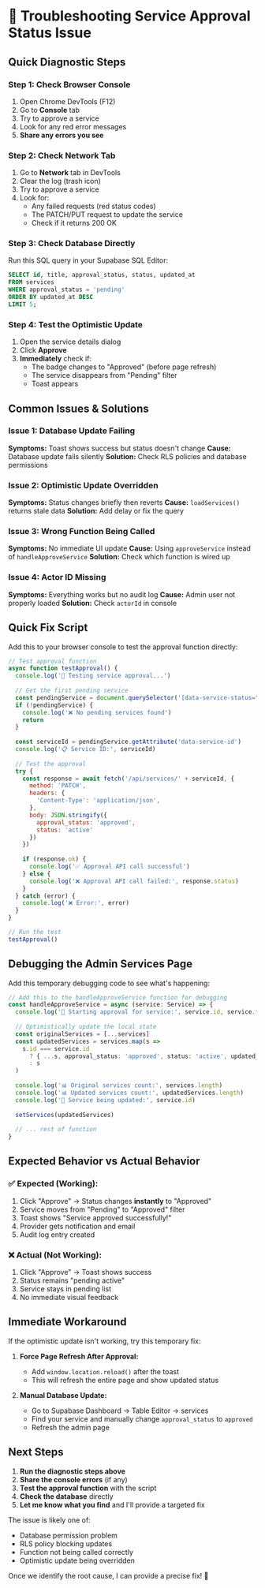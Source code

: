 # 🔧 Troubleshooting Service Approval Status Issue

## Quick Diagnostic Steps

### Step 1: Check Browser Console
1. Open Chrome DevTools (F12)
2. Go to **Console** tab
3. Try to approve a service
4. Look for any red error messages
5. **Share any errors you see**

### Step 2: Check Network Tab
1. Go to **Network** tab in DevTools
2. Clear the log (trash icon)
3. Try to approve a service
4. Look for:
   - Any failed requests (red status codes)
   - The PATCH/PUT request to update the service
   - Check if it returns 200 OK

### Step 3: Check Database Directly
Run this SQL query in your Supabase SQL Editor:
```sql
SELECT id, title, approval_status, status, updated_at 
FROM services 
WHERE approval_status = 'pending' 
ORDER BY updated_at DESC 
LIMIT 5;
```

### Step 4: Test the Optimistic Update
1. Open the service details dialog
2. Click **Approve**
3. **Immediately** check if:
   - The badge changes to "Approved" (before page refresh)
   - The service disappears from "Pending" filter
   - Toast appears

## Common Issues & Solutions

### Issue 1: Database Update Failing
**Symptoms:** Toast shows success but status doesn't change
**Cause:** Database update fails silently
**Solution:** Check RLS policies and database permissions

### Issue 2: Optimistic Update Overridden
**Symptoms:** Status changes briefly then reverts
**Cause:** `loadServices()` returns stale data
**Solution:** Add delay or fix the query

### Issue 3: Wrong Function Being Called
**Symptoms:** No immediate UI update
**Cause:** Using `approveService` instead of `handleApproveService`
**Solution:** Check which function is wired up

### Issue 4: Actor ID Missing
**Symptoms:** Everything works but no audit log
**Cause:** Admin user not properly loaded
**Solution:** Check `actorId` in console

## Quick Fix Script

Add this to your browser console to test the approval function directly:

```javascript
// Test approval function
async function testApproval() {
  console.log('🧪 Testing service approval...')
  
  // Get the first pending service
  const pendingService = document.querySelector('[data-service-status="pending"]')
  if (!pendingService) {
    console.log('❌ No pending services found')
    return
  }
  
  const serviceId = pendingService.getAttribute('data-service-id')
  console.log('📋 Service ID:', serviceId)
  
  // Test the approval
  try {
    const response = await fetch('/api/services/' + serviceId, {
      method: 'PATCH',
      headers: {
        'Content-Type': 'application/json',
      },
      body: JSON.stringify({
        approval_status: 'approved',
        status: 'active'
      })
    })
    
    if (response.ok) {
      console.log('✅ Approval API call successful')
    } else {
      console.log('❌ Approval API call failed:', response.status)
    }
  } catch (error) {
    console.log('❌ Error:', error)
  }
}

// Run the test
testApproval()
```

## Debugging the Admin Services Page

Add this temporary debugging code to see what's happening:

```typescript
// Add this to the handleApproveService function for debugging
const handleApproveService = async (service: Service) => {
  console.log('🚀 Starting approval for service:', service.id, service.title)
  
  // Optimistically update the local state
  const originalServices = [...services]
  const updatedServices = services.map(s => 
    s.id === service.id 
      ? { ...s, approval_status: 'approved', status: 'active', updated_at: new Date().toISOString() }
      : s
  )
  
  console.log('📊 Original services count:', services.length)
  console.log('📊 Updated services count:', updatedServices.length)
  console.log('🎯 Service being updated:', service.id)
  
  setServices(updatedServices)
  
  // ... rest of function
}
```

## Expected Behavior vs Actual Behavior

### ✅ Expected (Working):
1. Click "Approve" → Status changes **instantly** to "Approved"
2. Service moves from "Pending" to "Approved" filter
3. Toast shows "Service approved successfully!"
4. Provider gets notification and email
5. Audit log entry created

### ❌ Actual (Not Working):
1. Click "Approve" → Toast shows success
2. Status remains "pending active" 
3. Service stays in pending list
4. No immediate visual feedback

## Immediate Workaround

If the optimistic update isn't working, try this temporary fix:

1. **Force Page Refresh After Approval:**
   - Add `window.location.reload()` after the toast
   - This will refresh the entire page and show updated status

2. **Manual Database Update:**
   - Go to Supabase Dashboard → Table Editor → services
   - Find your service and manually change `approval_status` to `approved`
   - Refresh the admin page

## Next Steps

1. **Run the diagnostic steps above**
2. **Share the console errors** (if any)
3. **Test the approval function** with the script
4. **Check the database** directly
5. **Let me know what you find** and I'll provide a targeted fix

The issue is likely one of:
- Database permission problem
- RLS policy blocking updates  
- Function not being called correctly
- Optimistic update being overridden

Once we identify the root cause, I can provide a precise fix! 🎯
